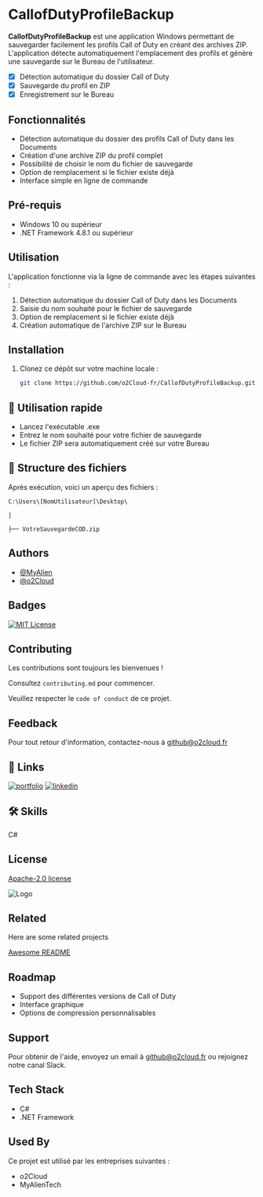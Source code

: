 # CallofDutyProfileBackup

**CallofDutyProfileBackup** est une application Windows permettant de sauvegarder facilement les profils Call of Duty en créant des archives ZIP. L'application détecte automatiquement l'emplacement des profils et génère une sauvegarde sur le Bureau de l'utilisateur.

- [X] Détection automatique du dossier Call of Duty
- [X] Sauvegarde du profil en ZIP
- [X] Enregistrement sur le Bureau

## Fonctionnalités

- Détection automatique du dossier des profils Call of Duty dans les Documents
- Création d'une archive ZIP du profil complet
- Possibilité de choisir le nom du fichier de sauvegarde
- Option de remplacement si le fichier existe déjà
- Interface simple en ligne de commande

## Pré-requis

- Windows 10 ou supérieur
- .NET Framework 4.8.1 ou supérieur

## Utilisation

L'application fonctionne via la ligne de commande avec les étapes suivantes :

1. Détection automatique du dossier Call of Duty dans les Documents
2. Saisie du nom souhaité pour le fichier de sauvegarde
3. Option de remplacement si le fichier existe déjà
4. Création automatique de l'archive ZIP sur le Bureau

## Installation

1. Clonez ce dépôt sur votre machine locale :
   ```bash
   git clone https://github.com/o2Cloud-fr/CallofDutyProfileBackup.git
   ```

## 🎯 Utilisation rapide

- Lancez l'exécutable .exe
- Entrez le nom souhaité pour votre fichier de sauvegarde
- Le fichier ZIP sera automatiquement créé sur votre Bureau

## 📂 Structure des fichiers

Après exécution, voici un aperçu des fichiers :

`C:\Users\[NomUtilisateur]\Desktop\`

`│`

`├── VotreSauvegardeCOD.zip`

## Authors

- [@MyAlien](https://www.github.com/MyAlien)
- [@o2Cloud](https://www.github.com/o2Cloud-fr)

## Badges

[![MIT License](https://img.shields.io/badge/License-o2Cloud-yellow.svg)]()

## Contributing

Les contributions sont toujours les bienvenues !

Consultez `contributing.md` pour commencer.

Veuillez respecter le `code of conduct` de ce projet.

## Feedback

Pour tout retour d'information, contactez-nous à github@o2cloud.fr

## 🔗 Links
[![portfolio](https://img.shields.io/badge/my_portfolio-000?style=for-the-badge&logo=ko-fi&logoColor=white)](https://vcard.o2cloud.fr/)
[![linkedin](https://img.shields.io/badge/linkedin-0A66C2?style=for-the-badge&logo=linkedin&logoColor=white)](https://www.linkedin.com/in/remi-simier-2b30142a1/)

## 🛠 Skills
C#

## License

[Apache-2.0 license](https://github.com/o2Cloud-fr/CallofDutyProfileBackup/blob/main/LICENSE)

![Logo](https://o2cloud.fr/logo/o2Cloud.png)

## Related

Here are some related projects

[Awesome README](https://github.com/o2Cloud-fr/CallofDutyProfileBackup/blob/main/README.md)

## Roadmap

- Support des différentes versions de Call of Duty
- Interface graphique
- Options de compression personnalisables

## Support

Pour obtenir de l'aide, envoyez un email à github@o2cloud.fr ou rejoignez notre canal Slack.

## Tech Stack

- C#
- .NET Framework

## Used By

Ce projet est utilisé par les entreprises suivantes :

- o2Cloud
- MyAlienTech
